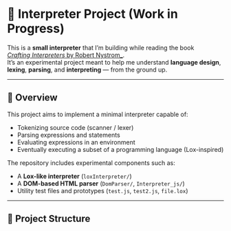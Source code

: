 # 🧩 Interpreter Project (Work in Progress)

This is a **small interpreter** that I’m building while reading the book  
[_Crafting Interpreters_ by Robert Nystrom_](https://craftinginterpreters.com/).  
It’s an experimental project meant to help me understand **language design**, **lexing**, **parsing**, and **interpreting** — from the ground up.

---

## 🚀 Overview

This project aims to implement a minimal interpreter capable of:
- Tokenizing source code (scanner / lexer)
- Parsing expressions and statements
- Evaluating expressions in an environment
- Eventually executing a subset of a programming language (Lox-inspired)

The repository includes experimental components such as:
- A **Lox-like interpreter** (`loxInterpreter/`)
- A **DOM-based HTML parser** (`DomParser/`, `Interpreter_js/`)
- Utility test files and prototypes (`test.js`, `test2.js`, `file.lox`)

---

## 🧱 Project Structure
